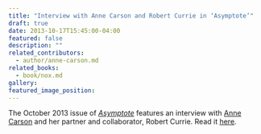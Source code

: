 ```yaml
---
title: "Interview with Anne Carson and Robert Currie in ‘Asymptote’"
draft: true
date: 2013-10-17T15:45:00-04:00
featured: false
description: ""
related_contributors:
  - author/anne-carson.md
related_books:
  - book/nox.md
gallery:
featured_image_position: 
---
```


The October 2013 issue of [_Asymptote_](http://asymptotejournal.com/article.php?cat=Interview&id=24&curr_index=37&curPage=current) features an interview with [Anne Carson](http://ndbooks.com/author/anne-carson) and her partner and collaborator, Robert Currie. Read it [here](http://asymptotejournal.com/article.php?cat=Interview&id=24&curr_index=37&curPage=current).

